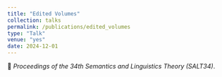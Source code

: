 ```yaml
---
title: "Edited Volumes"
collection: talks
permalink: /publications/edited_volumes
type: "Talk"
venue: "yes"
date: 2024-12-01
---
```


:scroll: *Proceedings of the 34th Semantics and Linguistics Theory (SALT34)*. <br>
